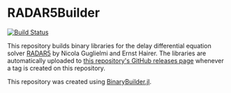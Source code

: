 # RADAR5Builder

[![Build Status](https://travis-ci.com/devmotion/RADAR5Builder.svg?branch=master)](https://travis-ci.com/devmotion/RADAR5Builder)

This repository builds binary libraries for the delay differential equation solver [RADAR5](https://link.springer.com/article/10.1007/s006070170013) by Nicola Guglielmi and Ernst Hairer. The libraries are automatically uploaded to [this repository's GitHub releases page](https://github.com/devmotion/RADAR5Builder/releases) whenever a tag is created on this repository.

This repository was created using [BinaryBuilder.jl](https://github.com/JuliaPackaging/BinaryBuilder.jl).
